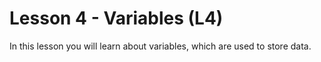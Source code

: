 # Lesson 4 - Variables (L4)

In this lesson you will learn about variables, which are used to store data.